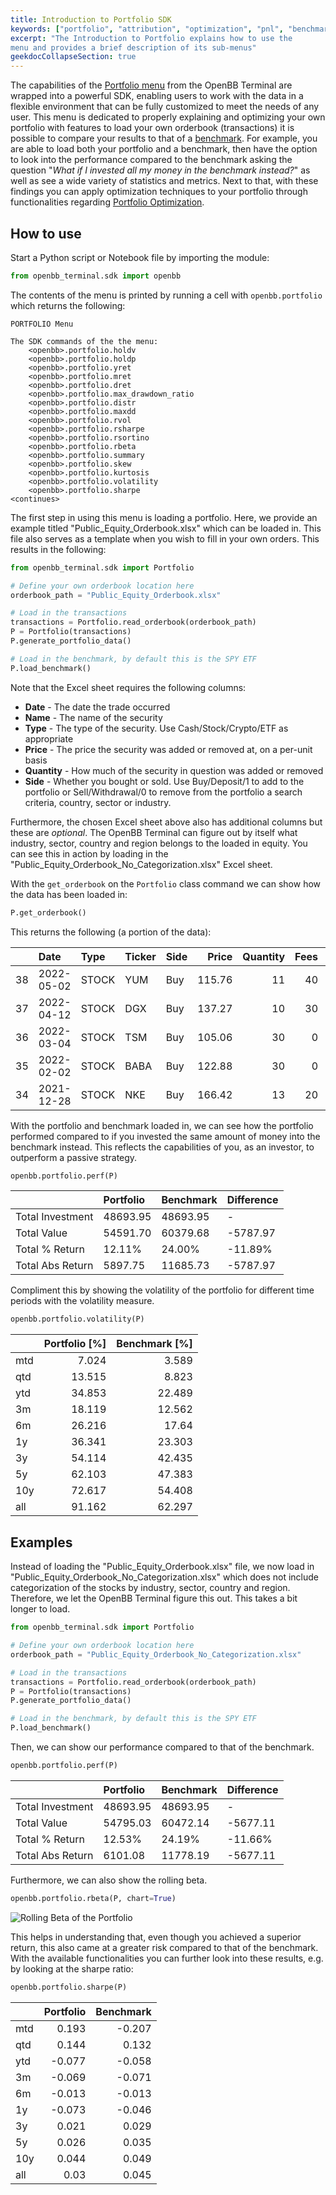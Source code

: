 ```yaml
---
title: Introduction to Portfolio SDK
keywords: ["portfolio", "attribution", "optimization", "pnl", "benchmark", "return", "volatility", "metrics", "broker", "integration", "report"]
excerpt: "The Introduction to Portfolio explains how to use the
menu and provides a brief description of its sub-menus"
geekdocCollapseSection: true
---
```


The capabilities of the <a href="https://openbb-finance.github.io/OpenBBTerminal/terminal/portfolio/" target="_blank">Portfolio menu</a> from the OpenBB Terminal are wrapped into a powerful SDK, enabling users to work with the data in a flexible environment that can be fully customized to meet the needs of any user. This menu is dedicated to properly explaining and optimizing your own portfolio with features to load your own orderbook (transactions) it is possible to compare your results to that of a <a href="https://www.investopedia.com/terms/b/benchmark.asp" target="_blank">benchmark</a>. For example, you are able to load both your portfolio and a benchmark, then have the option to look into the performance compared to the benchmark asking the question "_What if I invested all my money in the benchmark instead?_" as well as see a wide variety of statistics and metrics. Next to that, with these findings you can apply optimization techniques to your portfolio through functionalities regarding <a href="https://openbb-finance.github.io/OpenBBTerminal/sdk/portfolio/po/" target="_blank">Portfolio Optimization</a>.

## How to use

Start a Python script or Notebook file by importing the module:

```python
from openbb_terminal.sdk import openbb
```

The contents of the menu is printed by running a cell with `openbb.portfolio` which
returns the following:

```
PORTFOLIO Menu

The SDK commands of the the menu:
	<openbb>.portfolio.holdv
	<openbb>.portfolio.holdp
	<openbb>.portfolio.yret
	<openbb>.portfolio.mret
	<openbb>.portfolio.dret
	<openbb>.portfolio.max_drawdown_ratio
	<openbb>.portfolio.distr
	<openbb>.portfolio.maxdd
	<openbb>.portfolio.rvol
	<openbb>.portfolio.rsharpe
	<openbb>.portfolio.rsortino
	<openbb>.portfolio.rbeta
	<openbb>.portfolio.summary
	<openbb>.portfolio.skew
	<openbb>.portfolio.kurtosis
	<openbb>.portfolio.volatility
	<openbb>.portfolio.sharpe
<continues>
```

The first step in using this menu is loading a portfolio. Here, we provide an example titled "Public_Equity_Orderbook.xlsx" which can be loaded in. This file also serves as a template when you wish to fill in your own orders. This results
in the following:

```python
from openbb_terminal.sdk import Portfolio

# Define your own orderbook location here
orderbook_path = "Public_Equity_Orderbook.xlsx"

# Load in the transactions
transactions = Portfolio.read_orderbook(orderbook_path)
P = Portfolio(transactions)
P.generate_portfolio_data()

# Load in the benchmark, by default this is the SPY ETF
P.load_benchmark()
```

Note that the Excel sheet requires the following columns:
- **Date** - The date the trade occurred
- **Name** - The name of the security
- **Type** - The type of the security. Use Cash/Stock/Crypto/ETF as appropriate
- **Price** - The price the security was added or removed at, on a per-unit basis
- **Quantity** - How much of the security in question was added or removed
- **Side** - Whether you bought or sold. Use Buy/Deposit/1 to add to the portfolio or Sell/Withdrawal/0 to remove from the portfolio
a search criteria, country, sector or industry.

Furthermore, the chosen Excel sheet above also has additional columns but these are _optional_. The OpenBB Terminal
can figure out by itself what industry, sector, country and region belongs to the loaded in equity. You can see this in
action by loading in the "Public_Equity_Orderbook_No_Categorization.xlsx" Excel sheet.

With the `get_orderbook` on the `Portfolio` class command we can show how the data has been loaded in:

````python
P.get_orderbook()
````

This returns the following (a portion of the data):

|    | Date       | Type   | Ticker   | Side   |   Price |   Quantity |   Fees |   Investment | Currency   | Sector            | Industry               | Country       | Region        |
|---:|:-----------|:-------|:---------|:-------|--------:|-----------:|-------:|-------------:|:-----------|:------------------|:-----------------------|:--------------|:--------------|
| 38 | 2022-05-02 | STOCK  | YUM      | Buy    |  115.76 |         11 |     40 |      1313.36 | USD        | Consumer Cyclical | Restaurants            | United States | North America |
| 37 | 2022-04-12 | STOCK  | DGX      | Buy    |  137.27 |         10 |     30 |      1402.7  | USD        | Healthcare        | Diagnostics & Research | United States | North America |
| 36 | 2022-03-04 | STOCK  | TSM      | Buy    |  105.06 |         30 |      0 |      3151.8  | USD        | Technology        | Semiconductors         | Taiwan        | Asia          |
| 35 | 2022-02-02 | STOCK  | BABA     | Buy    |  122.88 |         30 |      0 |      3686.4  | USD        | Consumer Cyclical | Internet Retail        | China         | Asia          |
| 34 | 2021-12-28 | STOCK  | NKE      | Buy    |  166.42 |         13 |     20 |      2183.46 | USD        | Consumer Cyclical | Footwear & Accessories | Germany       | Europe        |

With the portfolio and benchmark loaded in, we can see how the portfolio performed compared to if you invested the same amount of money into the
benchmark instead. This reflects the capabilities of you, as an investor, to outperform a passive strategy.

```python
openbb.portfolio.perf(P)
```

|                  | Portfolio          | Benchmark          | Difference         |
|:-----------------|:-------------------|:-------------------|:-------------------|
| Total Investment | 48693.95           | 48693.95           | -                  |
| Total Value      | 54591.70 | 60379.68 | -5787.97 |
| Total % Return   | 12.11%             | 24.00%             | -11.89%            |
| Total Abs Return | 5897.75  | 11685.73 | -5787.97 |

Compliment this by showing the volatility of the portfolio for different time periods with the volatility measure.

```python
openbb.portfolio.volatility(P)
```

|     |   Portfolio [%] |   Benchmark [%] |
|:----|----------------:|----------------:|
| mtd |           7.024 |           3.589 |
| qtd |          13.515 |           8.823 |
| ytd |          34.853 |          22.489 |
| 3m  |          18.119 |          12.562 |
| 6m  |          26.216 |          17.64  |
| 1y  |          36.341 |          23.303 |
| 3y  |          54.114 |          42.435 |
| 5y  |          62.103 |          47.383 |
| 10y |          72.617 |          54.408 |
| all |          91.162 |          62.297 |

## Examples

Instead of loading the "Public_Equity_Orderbook.xlsx" file, we now load in
"Public_Equity_Orderbook_No_Categorization.xlsx" which does not include categorization of the stocks
by industry, sector, country and region. Therefore, we let the OpenBB Terminal figure this out. This
takes a bit longer to load.

```python
from openbb_terminal.sdk import Portfolio

# Define your own orderbook location here
orderbook_path = "Public_Equity_Orderbook_No_Categorization.xlsx"

# Load in the transactions
transactions = Portfolio.read_orderbook(orderbook_path)
P = Portfolio(transactions)
P.generate_portfolio_data()

# Load in the benchmark, by default this is the SPY ETF
P.load_benchmark()
```

Then, we can show our performance compared to that of the benchmark.

```python
openbb.portfolio.perf(P)
```

|                  | Portfolio         | Benchmark          | Difference         |
|:-----------------|:------------------|:-------------------|:-------------------|
| Total Investment | 48693.95          | 48693.95           | -                  |
| Total Value      | 54795.03 | 60472.14 | -5677.11|
| Total % Return   | 12.53%            | 24.19%             | -11.66%            |
| Total Abs Return | 6101.08| 11778.19| -5677.11 |


Furthermore, we can also show the rolling beta.
```python
openbb.portfolio.rbeta(P, chart=True)
```

![Rolling Beta of the Portfolio](https://user-images.githubusercontent.com/46355364/180178392-96efb6e1-60a1-4f76-92d8-434fb3637c21.png)

This helps in understanding that, even though you achieved a superior return, this also came at a greater risk compared to that of the benchmark. With the available functionalities you can further look into these results, e.g. by looking at the sharpe ratio:

```python
openbb.portfolio.sharpe(P)
```

|     |   Portfolio |   Benchmark |
|:----|------------:|------------:|
| mtd |       0.193 |      -0.207 |
| qtd |       0.144 |       0.132 |
| ytd |      -0.077 |      -0.058 |
| 3m  |      -0.069 |      -0.071 |
| 6m  |      -0.013 |      -0.013 |
| 1y  |      -0.073 |      -0.046 |
| 3y  |       0.021 |       0.029 |
| 5y  |       0.026 |       0.035 |
| 10y |       0.044 |       0.049 |
| all |       0.03  |       0.045 |
